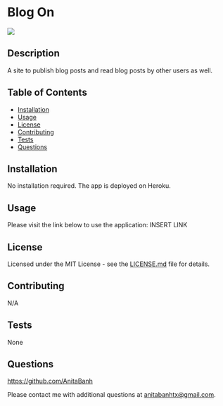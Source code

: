 # Blog On
![](https://img.shields.io/badge/license-MIT-green)

## Description
A site to publish blog posts and read blog posts by other users as well. 
 
## Table of Contents 

  - [Installation](##installation)
  - [Usage](#usage)
  - [License](#license)
  - [Contributing](#contributing)
  - [Tests](#tests)
  - [Questions](#questions)

## Installation
No installation required. The app is deployed on Heroku.

## Usage
Please visit the link below to use the application: 
   INSERT LINK

## License
Licensed under the MIT License - see the [LICENSE.md](https://github.com/AnitaBanh/Tech-Blog/blob/main/LICENSE) file for details.


## Contributing
N/A

## Tests
None

## Questions
<https://github.com/AnitaBanh>

Please contact me with additional questions at anitabanhtx@gmail.com.
  
